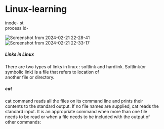 # Linux-learning
inode- st</br>
process id-</br>

![Screenshot from 2024-02-21 22-28-41](https://github.com/hawahari/Linux-learning/assets/149294262/6b16b1f1-2f67-48be-ab7c-c9cc54f685da)
![Screenshot from 2024-02-21 22-33-17](https://github.com/hawahari/Linux-learning/assets/149294262/b6a26c48-090c-4531-97c1-f9ec77f6dd11)
##### Links in Linux
There are two types of links in linux : softlink and hardlink. Softlink(or symbolic link) is a file that refers to location of </br>
another file or directory.</br>

##### cat
cat command reads all the files on its command line and prints their contents to the
standard output. If no file names are supplied, cat reads the standard input. It is an appropriate command when
more than one file needs to be read or when a file needs to be included with the output of other commands:
